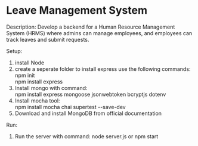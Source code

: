 # Leave Management System
Description:
Develop a backend for a Human Resource Management System (HRMS) where admins can manage employees, and employees can track leaves and submit requests.

Setup:
1. install Node
2. create a seperate folder to install express
use the following commands:
   npm init  
   npm install express  
3. Install mongo with command:  
   npm install express mongoose jsonwebtoken bcryptjs dotenv  
4. Install mocha tool:  
   npm install mocha chai supertest --save-dev  
5. Download and install MongoDB from official documentation

Run:
1. Run the server with command:
   node server.js
   or
   npm start
